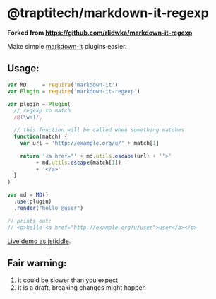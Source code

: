 # @traptitech/markdown-it-regexp

**Forked from https://github.com/rlidwka/markdown-it-regexp**

Make simple [markdown-it](https://github.com/markdown-it/markdown-it) plugins easier.

## Usage:

```js
var MD     = require('markdown-it')
var Plugin = require('markdown-it-regexp')

var plugin = Plugin(
  // regexp to match
  /@(\w+)/,

  // this function will be called when something matches
  function(match) {
    var url = 'http://example.org/u/' + match[1]

    return '<a href="' + md.utils.escape(url) + '">'
         + md.utils.escape(match[1])
         + '</a>'
  }
)

var md = MD()
  .use(plugin)
  .render("hello @user")

// prints out:
// <p>hello <a href="http://example.org/u/user">user</a></p>
```

[Live demo as jsfiddle](https://jsfiddle.net/arve0/nz0Lb6ox/).

## Fair warning:

1. it could be slower than you expect
2. it is a draft, breaking changes might happen
